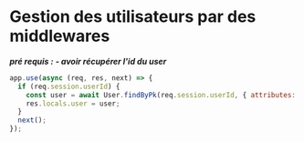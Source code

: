 # Gestion des utilisateurs par des middlewares
***pré requis :*** 
    ***- avoir récupérer l'id du user***
```js
app.use(async (req, res, next) => {
  if (req.session.userId) {
    const user = await User.findByPk(req.session.userId, { attributes: { exclude: "password" }});
    res.locals.user = user;
  }
  next();
});
```
